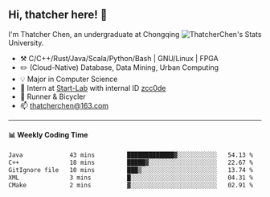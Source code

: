 ## Hi, thatcher here! :wave:

<img align="right" src="https://github-readme-stats.vercel.app/api?username=thatcherchen&title_color=333&text_color=777" alt="ThatcherChen's Stats" >

I'm Thatcher Chen, an undergraduate at Chongqing University.

- :hammer_and_pick:  C/C++/Rust/Java/Scala/Python/Bash | GNU/Linux | FPGA
- :pencil2:  (Cloud-Native) Database, Data Mining, Urban Computing
- :bulb:   Major in Computer Science
- :telescope:  Intern at [Start-Lab](https://github.com/Spatio-Temporal-Lab) with internal ID [zcc0de](https://github.com/zcc0de)
- :seedling:  Runner & Bicycler
- :mailbox: thatcherchen@163.com

---

#### :bar_chart: Weekly Coding Time

<!--START_SECTION:waka-->

```txt
Java             43 mins         █████████████▓░░░░░░░░░░░   54.13 %
C++              18 mins         █████▓░░░░░░░░░░░░░░░░░░░   22.67 %
GitIgnore file   10 mins         ███▒░░░░░░░░░░░░░░░░░░░░░   13.74 %
XML              3 mins          █░░░░░░░░░░░░░░░░░░░░░░░░   04.31 %
CMake            2 mins          ▓░░░░░░░░░░░░░░░░░░░░░░░░   02.91 %
```

<!--END_SECTION:waka-->
